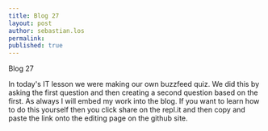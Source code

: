 ```yaml
---
title: Blog 27
layout: post
author: sebastian.los
permalink: 
published: true
---
```

Blog 27

In today's IT lesson we were making our own buzzfeed quiz. We did this by asking the first question and then creating a second question based on the first. As always I will embed my work into the blog. If you want to learn how to do this yourself then you click share on the repl.it and then copy and paste the link onto the editing page on the github site.

